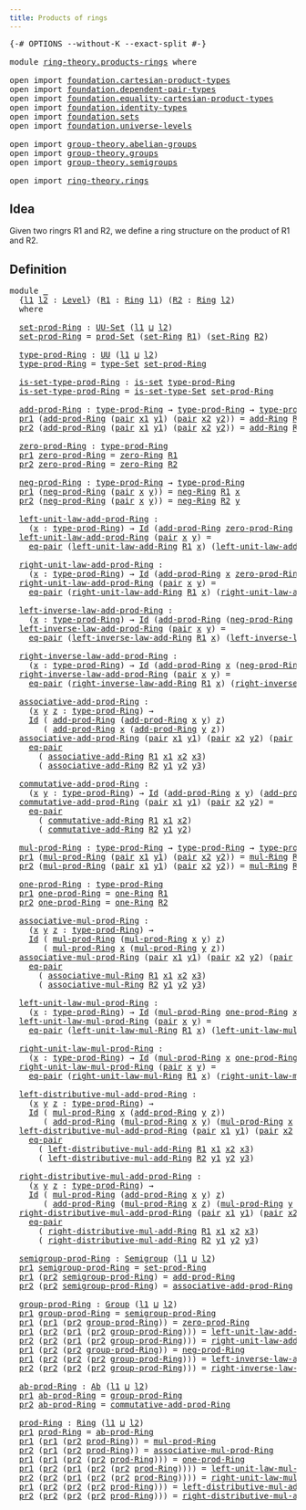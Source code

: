 ```yaml
---
title: Products of rings
---
```


<pre class="Agda"><a id="43" class="Symbol">{-#</a> <a id="47" class="Keyword">OPTIONS</a> <a id="55" class="Pragma">--without-K</a> <a id="67" class="Pragma">--exact-split</a> <a id="81" class="Symbol">#-}</a>

<a id="86" class="Keyword">module</a> <a id="93" href="ring-theory.products-rings.html" class="Module">ring-theory.products-rings</a> <a id="120" class="Keyword">where</a>

<a id="127" class="Keyword">open</a> <a id="132" class="Keyword">import</a> <a id="139" href="foundation.cartesian-product-types.html" class="Module">foundation.cartesian-product-types</a>
<a id="174" class="Keyword">open</a> <a id="179" class="Keyword">import</a> <a id="186" href="foundation.dependent-pair-types.html" class="Module">foundation.dependent-pair-types</a>
<a id="218" class="Keyword">open</a> <a id="223" class="Keyword">import</a> <a id="230" href="foundation.equality-cartesian-product-types.html" class="Module">foundation.equality-cartesian-product-types</a>
<a id="274" class="Keyword">open</a> <a id="279" class="Keyword">import</a> <a id="286" href="foundation.identity-types.html" class="Module">foundation.identity-types</a>
<a id="312" class="Keyword">open</a> <a id="317" class="Keyword">import</a> <a id="324" href="foundation.sets.html" class="Module">foundation.sets</a>
<a id="340" class="Keyword">open</a> <a id="345" class="Keyword">import</a> <a id="352" href="foundation.universe-levels.html" class="Module">foundation.universe-levels</a>

<a id="380" class="Keyword">open</a> <a id="385" class="Keyword">import</a> <a id="392" href="group-theory.abelian-groups.html" class="Module">group-theory.abelian-groups</a>
<a id="420" class="Keyword">open</a> <a id="425" class="Keyword">import</a> <a id="432" href="group-theory.groups.html" class="Module">group-theory.groups</a>
<a id="452" class="Keyword">open</a> <a id="457" class="Keyword">import</a> <a id="464" href="group-theory.semigroups.html" class="Module">group-theory.semigroups</a>

<a id="489" class="Keyword">open</a> <a id="494" class="Keyword">import</a> <a id="501" href="ring-theory.rings.html" class="Module">ring-theory.rings</a>
</pre>
## Idea

Given two ringrs R1 and R2, we define a ring structure on the product of R1 and R2.

## Definition

<pre class="Agda"><a id="641" class="Keyword">module</a> <a id="648" href="ring-theory.products-rings.html#648" class="Module">_</a>
  <a id="652" class="Symbol">{</a><a id="653" href="ring-theory.products-rings.html#653" class="Bound">l1</a> <a id="656" href="ring-theory.products-rings.html#656" class="Bound">l2</a> <a id="659" class="Symbol">:</a> <a id="661" href="Agda.Primitive.html#597" class="Postulate">Level</a><a id="666" class="Symbol">}</a> <a id="668" class="Symbol">(</a><a id="669" href="ring-theory.products-rings.html#669" class="Bound">R1</a> <a id="672" class="Symbol">:</a> <a id="674" href="ring-theory.rings.html#2551" class="Function">Ring</a> <a id="679" href="ring-theory.products-rings.html#653" class="Bound">l1</a><a id="681" class="Symbol">)</a> <a id="683" class="Symbol">(</a><a id="684" href="ring-theory.products-rings.html#684" class="Bound">R2</a> <a id="687" class="Symbol">:</a> <a id="689" href="ring-theory.rings.html#2551" class="Function">Ring</a> <a id="694" href="ring-theory.products-rings.html#656" class="Bound">l2</a><a id="696" class="Symbol">)</a>
  <a id="700" class="Keyword">where</a>

  <a id="709" href="ring-theory.products-rings.html#709" class="Function">set-prod-Ring</a> <a id="723" class="Symbol">:</a> <a id="725" href="foundation-core.sets.html#1190" class="Function">UU-Set</a> <a id="732" class="Symbol">(</a><a id="733" href="ring-theory.products-rings.html#653" class="Bound">l1</a> <a id="736" href="Agda.Primitive.html#810" class="Primitive Operator">⊔</a> <a id="738" href="ring-theory.products-rings.html#656" class="Bound">l2</a><a id="740" class="Symbol">)</a>
  <a id="744" href="ring-theory.products-rings.html#709" class="Function">set-prod-Ring</a> <a id="758" class="Symbol">=</a> <a id="760" href="foundation.sets.html#2302" class="Function">prod-Set</a> <a id="769" class="Symbol">(</a><a id="770" href="ring-theory.rings.html#2757" class="Function">set-Ring</a> <a id="779" href="ring-theory.products-rings.html#669" class="Bound">R1</a><a id="781" class="Symbol">)</a> <a id="783" class="Symbol">(</a><a id="784" href="ring-theory.rings.html#2757" class="Function">set-Ring</a> <a id="793" href="ring-theory.products-rings.html#684" class="Bound">R2</a><a id="795" class="Symbol">)</a>

  <a id="800" href="ring-theory.products-rings.html#800" class="Function">type-prod-Ring</a> <a id="815" class="Symbol">:</a> <a id="817" href="foundation-core.universe-levels.html#235" class="Primitive">UU</a> <a id="820" class="Symbol">(</a><a id="821" href="ring-theory.products-rings.html#653" class="Bound">l1</a> <a id="824" href="Agda.Primitive.html#810" class="Primitive Operator">⊔</a> <a id="826" href="ring-theory.products-rings.html#656" class="Bound">l2</a><a id="828" class="Symbol">)</a>
  <a id="832" href="ring-theory.products-rings.html#800" class="Function">type-prod-Ring</a> <a id="847" class="Symbol">=</a> <a id="849" href="foundation-core.sets.html#1304" class="Function">type-Set</a> <a id="858" href="ring-theory.products-rings.html#709" class="Function">set-prod-Ring</a>

  <a id="875" href="ring-theory.products-rings.html#875" class="Function">is-set-type-prod-Ring</a> <a id="897" class="Symbol">:</a> <a id="899" href="foundation-core.sets.html#1113" class="Function">is-set</a> <a id="906" href="ring-theory.products-rings.html#800" class="Function">type-prod-Ring</a>
  <a id="923" href="ring-theory.products-rings.html#875" class="Function">is-set-type-prod-Ring</a> <a id="945" class="Symbol">=</a> <a id="947" href="foundation-core.sets.html#1355" class="Function">is-set-type-Set</a> <a id="963" href="ring-theory.products-rings.html#709" class="Function">set-prod-Ring</a>

  <a id="980" href="ring-theory.products-rings.html#980" class="Function">add-prod-Ring</a> <a id="994" class="Symbol">:</a> <a id="996" href="ring-theory.products-rings.html#800" class="Function">type-prod-Ring</a> <a id="1011" class="Symbol">→</a> <a id="1013" href="ring-theory.products-rings.html#800" class="Function">type-prod-Ring</a> <a id="1028" class="Symbol">→</a> <a id="1030" href="ring-theory.products-rings.html#800" class="Function">type-prod-Ring</a>
  <a id="1047" href="foundation-core.dependent-pair-types.html#605" class="Field">pr1</a> <a id="1051" class="Symbol">(</a><a id="1052" href="ring-theory.products-rings.html#980" class="Function">add-prod-Ring</a> <a id="1066" class="Symbol">(</a><a id="1067" href="foundation-core.dependent-pair-types.html#588" class="InductiveConstructor">pair</a> <a id="1072" href="ring-theory.products-rings.html#1072" class="Bound">x1</a> <a id="1075" href="ring-theory.products-rings.html#1075" class="Bound">y1</a><a id="1077" class="Symbol">)</a> <a id="1079" class="Symbol">(</a><a id="1080" href="foundation-core.dependent-pair-types.html#588" class="InductiveConstructor">pair</a> <a id="1085" href="ring-theory.products-rings.html#1085" class="Bound">x2</a> <a id="1088" href="ring-theory.products-rings.html#1088" class="Bound">y2</a><a id="1090" class="Symbol">))</a> <a id="1093" class="Symbol">=</a> <a id="1095" href="ring-theory.rings.html#3153" class="Function">add-Ring</a> <a id="1104" href="ring-theory.products-rings.html#669" class="Bound">R1</a> <a id="1107" href="ring-theory.products-rings.html#1072" class="Bound">x1</a> <a id="1110" href="ring-theory.products-rings.html#1085" class="Bound">x2</a>
  <a id="1115" href="foundation-core.dependent-pair-types.html#617" class="Field">pr2</a> <a id="1119" class="Symbol">(</a><a id="1120" href="ring-theory.products-rings.html#980" class="Function">add-prod-Ring</a> <a id="1134" class="Symbol">(</a><a id="1135" href="foundation-core.dependent-pair-types.html#588" class="InductiveConstructor">pair</a> <a id="1140" href="ring-theory.products-rings.html#1140" class="Bound">x1</a> <a id="1143" href="ring-theory.products-rings.html#1143" class="Bound">y1</a><a id="1145" class="Symbol">)</a> <a id="1147" class="Symbol">(</a><a id="1148" href="foundation-core.dependent-pair-types.html#588" class="InductiveConstructor">pair</a> <a id="1153" href="ring-theory.products-rings.html#1153" class="Bound">x2</a> <a id="1156" href="ring-theory.products-rings.html#1156" class="Bound">y2</a><a id="1158" class="Symbol">))</a> <a id="1161" class="Symbol">=</a> <a id="1163" href="ring-theory.rings.html#3153" class="Function">add-Ring</a> <a id="1172" href="ring-theory.products-rings.html#684" class="Bound">R2</a> <a id="1175" href="ring-theory.products-rings.html#1143" class="Bound">y1</a> <a id="1178" href="ring-theory.products-rings.html#1156" class="Bound">y2</a>

  <a id="1184" href="ring-theory.products-rings.html#1184" class="Function">zero-prod-Ring</a> <a id="1199" class="Symbol">:</a> <a id="1201" href="ring-theory.products-rings.html#800" class="Function">type-prod-Ring</a>
  <a id="1218" href="foundation-core.dependent-pair-types.html#605" class="Field">pr1</a> <a id="1222" href="ring-theory.products-rings.html#1184" class="Function">zero-prod-Ring</a> <a id="1237" class="Symbol">=</a> <a id="1239" href="ring-theory.rings.html#5170" class="Function">zero-Ring</a> <a id="1249" href="ring-theory.products-rings.html#669" class="Bound">R1</a>
  <a id="1254" href="foundation-core.dependent-pair-types.html#617" class="Field">pr2</a> <a id="1258" href="ring-theory.products-rings.html#1184" class="Function">zero-prod-Ring</a> <a id="1273" class="Symbol">=</a> <a id="1275" href="ring-theory.rings.html#5170" class="Function">zero-Ring</a> <a id="1285" href="ring-theory.products-rings.html#684" class="Bound">R2</a>

  <a id="1291" href="ring-theory.products-rings.html#1291" class="Function">neg-prod-Ring</a> <a id="1305" class="Symbol">:</a> <a id="1307" href="ring-theory.products-rings.html#800" class="Function">type-prod-Ring</a> <a id="1322" class="Symbol">→</a> <a id="1324" href="ring-theory.products-rings.html#800" class="Function">type-prod-Ring</a>
  <a id="1341" href="foundation-core.dependent-pair-types.html#605" class="Field">pr1</a> <a id="1345" class="Symbol">(</a><a id="1346" href="ring-theory.products-rings.html#1291" class="Function">neg-prod-Ring</a> <a id="1360" class="Symbol">(</a><a id="1361" href="foundation-core.dependent-pair-types.html#588" class="InductiveConstructor">pair</a> <a id="1366" href="ring-theory.products-rings.html#1366" class="Bound">x</a> <a id="1368" href="ring-theory.products-rings.html#1368" class="Bound">y</a><a id="1369" class="Symbol">))</a> <a id="1372" class="Symbol">=</a> <a id="1374" href="ring-theory.rings.html#5990" class="Function">neg-Ring</a> <a id="1383" href="ring-theory.products-rings.html#669" class="Bound">R1</a> <a id="1386" href="ring-theory.products-rings.html#1366" class="Bound">x</a>
  <a id="1390" href="foundation-core.dependent-pair-types.html#617" class="Field">pr2</a> <a id="1394" class="Symbol">(</a><a id="1395" href="ring-theory.products-rings.html#1291" class="Function">neg-prod-Ring</a> <a id="1409" class="Symbol">(</a><a id="1410" href="foundation-core.dependent-pair-types.html#588" class="InductiveConstructor">pair</a> <a id="1415" href="ring-theory.products-rings.html#1415" class="Bound">x</a> <a id="1417" href="ring-theory.products-rings.html#1417" class="Bound">y</a><a id="1418" class="Symbol">))</a> <a id="1421" class="Symbol">=</a> <a id="1423" href="ring-theory.rings.html#5990" class="Function">neg-Ring</a> <a id="1432" href="ring-theory.products-rings.html#684" class="Bound">R2</a> <a id="1435" href="ring-theory.products-rings.html#1417" class="Bound">y</a>

  <a id="1440" href="ring-theory.products-rings.html#1440" class="Function">left-unit-law-add-prod-Ring</a> <a id="1468" class="Symbol">:</a>
    <a id="1474" class="Symbol">(</a><a id="1475" href="ring-theory.products-rings.html#1475" class="Bound">x</a> <a id="1477" class="Symbol">:</a> <a id="1479" href="ring-theory.products-rings.html#800" class="Function">type-prod-Ring</a><a id="1493" class="Symbol">)</a> <a id="1495" class="Symbol">→</a> <a id="1497" href="foundation-core.identity-types.html#1767" class="Datatype">Id</a> <a id="1500" class="Symbol">(</a><a id="1501" href="ring-theory.products-rings.html#980" class="Function">add-prod-Ring</a> <a id="1515" href="ring-theory.products-rings.html#1184" class="Function">zero-prod-Ring</a> <a id="1530" href="ring-theory.products-rings.html#1475" class="Bound">x</a><a id="1531" class="Symbol">)</a> <a id="1533" href="ring-theory.products-rings.html#1475" class="Bound">x</a>
  <a id="1537" href="ring-theory.products-rings.html#1440" class="Function">left-unit-law-add-prod-Ring</a> <a id="1565" class="Symbol">(</a><a id="1566" href="foundation-core.dependent-pair-types.html#588" class="InductiveConstructor">pair</a> <a id="1571" href="ring-theory.products-rings.html#1571" class="Bound">x</a> <a id="1573" href="ring-theory.products-rings.html#1573" class="Bound">y</a><a id="1574" class="Symbol">)</a> <a id="1576" class="Symbol">=</a>
    <a id="1582" href="foundation-core.equality-cartesian-product-types.html#1326" class="Function">eq-pair</a> <a id="1590" class="Symbol">(</a><a id="1591" href="ring-theory.rings.html#5487" class="Function">left-unit-law-add-Ring</a> <a id="1614" href="ring-theory.products-rings.html#669" class="Bound">R1</a> <a id="1617" href="ring-theory.products-rings.html#1571" class="Bound">x</a><a id="1618" class="Symbol">)</a> <a id="1620" class="Symbol">(</a><a id="1621" href="ring-theory.rings.html#5487" class="Function">left-unit-law-add-Ring</a> <a id="1644" href="ring-theory.products-rings.html#684" class="Bound">R2</a> <a id="1647" href="ring-theory.products-rings.html#1573" class="Bound">y</a><a id="1648" class="Symbol">)</a>

  <a id="1653" href="ring-theory.products-rings.html#1653" class="Function">right-unit-law-add-prod-Ring</a> <a id="1682" class="Symbol">:</a>
    <a id="1688" class="Symbol">(</a><a id="1689" href="ring-theory.products-rings.html#1689" class="Bound">x</a> <a id="1691" class="Symbol">:</a> <a id="1693" href="ring-theory.products-rings.html#800" class="Function">type-prod-Ring</a><a id="1707" class="Symbol">)</a> <a id="1709" class="Symbol">→</a> <a id="1711" href="foundation-core.identity-types.html#1767" class="Datatype">Id</a> <a id="1714" class="Symbol">(</a><a id="1715" href="ring-theory.products-rings.html#980" class="Function">add-prod-Ring</a> <a id="1729" href="ring-theory.products-rings.html#1689" class="Bound">x</a> <a id="1731" href="ring-theory.products-rings.html#1184" class="Function">zero-prod-Ring</a><a id="1745" class="Symbol">)</a> <a id="1747" href="ring-theory.products-rings.html#1689" class="Bound">x</a>
  <a id="1751" href="ring-theory.products-rings.html#1653" class="Function">right-unit-law-add-prod-Ring</a> <a id="1780" class="Symbol">(</a><a id="1781" href="foundation-core.dependent-pair-types.html#588" class="InductiveConstructor">pair</a> <a id="1786" href="ring-theory.products-rings.html#1786" class="Bound">x</a> <a id="1788" href="ring-theory.products-rings.html#1788" class="Bound">y</a><a id="1789" class="Symbol">)</a> <a id="1791" class="Symbol">=</a>
    <a id="1797" href="foundation-core.equality-cartesian-product-types.html#1326" class="Function">eq-pair</a> <a id="1805" class="Symbol">(</a><a id="1806" href="ring-theory.rings.html#5625" class="Function">right-unit-law-add-Ring</a> <a id="1830" href="ring-theory.products-rings.html#669" class="Bound">R1</a> <a id="1833" href="ring-theory.products-rings.html#1786" class="Bound">x</a><a id="1834" class="Symbol">)</a> <a id="1836" class="Symbol">(</a><a id="1837" href="ring-theory.rings.html#5625" class="Function">right-unit-law-add-Ring</a> <a id="1861" href="ring-theory.products-rings.html#684" class="Bound">R2</a> <a id="1864" href="ring-theory.products-rings.html#1788" class="Bound">y</a><a id="1865" class="Symbol">)</a>

  <a id="1870" href="ring-theory.products-rings.html#1870" class="Function">left-inverse-law-add-prod-Ring</a> <a id="1901" class="Symbol">:</a>
    <a id="1907" class="Symbol">(</a><a id="1908" href="ring-theory.products-rings.html#1908" class="Bound">x</a> <a id="1910" class="Symbol">:</a> <a id="1912" href="ring-theory.products-rings.html#800" class="Function">type-prod-Ring</a><a id="1926" class="Symbol">)</a> <a id="1928" class="Symbol">→</a> <a id="1930" href="foundation-core.identity-types.html#1767" class="Datatype">Id</a> <a id="1933" class="Symbol">(</a><a id="1934" href="ring-theory.products-rings.html#980" class="Function">add-prod-Ring</a> <a id="1948" class="Symbol">(</a><a id="1949" href="ring-theory.products-rings.html#1291" class="Function">neg-prod-Ring</a> <a id="1963" href="ring-theory.products-rings.html#1908" class="Bound">x</a><a id="1964" class="Symbol">)</a> <a id="1966" href="ring-theory.products-rings.html#1908" class="Bound">x</a><a id="1967" class="Symbol">)</a> <a id="1969" href="ring-theory.products-rings.html#1184" class="Function">zero-prod-Ring</a>
  <a id="1986" href="ring-theory.products-rings.html#1870" class="Function">left-inverse-law-add-prod-Ring</a> <a id="2017" class="Symbol">(</a><a id="2018" href="foundation-core.dependent-pair-types.html#588" class="InductiveConstructor">pair</a> <a id="2023" href="ring-theory.products-rings.html#2023" class="Bound">x</a> <a id="2025" href="ring-theory.products-rings.html#2025" class="Bound">y</a><a id="2026" class="Symbol">)</a> <a id="2028" class="Symbol">=</a>
    <a id="2034" href="foundation-core.equality-cartesian-product-types.html#1326" class="Function">eq-pair</a> <a id="2042" class="Symbol">(</a><a id="2043" href="ring-theory.rings.html#6062" class="Function">left-inverse-law-add-Ring</a> <a id="2069" href="ring-theory.products-rings.html#669" class="Bound">R1</a> <a id="2072" href="ring-theory.products-rings.html#2023" class="Bound">x</a><a id="2073" class="Symbol">)</a> <a id="2075" class="Symbol">(</a><a id="2076" href="ring-theory.rings.html#6062" class="Function">left-inverse-law-add-Ring</a> <a id="2102" href="ring-theory.products-rings.html#684" class="Bound">R2</a> <a id="2105" href="ring-theory.products-rings.html#2025" class="Bound">y</a><a id="2106" class="Symbol">)</a>

  <a id="2111" href="ring-theory.products-rings.html#2111" class="Function">right-inverse-law-add-prod-Ring</a> <a id="2143" class="Symbol">:</a>
    <a id="2149" class="Symbol">(</a><a id="2150" href="ring-theory.products-rings.html#2150" class="Bound">x</a> <a id="2152" class="Symbol">:</a> <a id="2154" href="ring-theory.products-rings.html#800" class="Function">type-prod-Ring</a><a id="2168" class="Symbol">)</a> <a id="2170" class="Symbol">→</a> <a id="2172" href="foundation-core.identity-types.html#1767" class="Datatype">Id</a> <a id="2175" class="Symbol">(</a><a id="2176" href="ring-theory.products-rings.html#980" class="Function">add-prod-Ring</a> <a id="2190" href="ring-theory.products-rings.html#2150" class="Bound">x</a> <a id="2192" class="Symbol">(</a><a id="2193" href="ring-theory.products-rings.html#1291" class="Function">neg-prod-Ring</a> <a id="2207" href="ring-theory.products-rings.html#2150" class="Bound">x</a><a id="2208" class="Symbol">))</a> <a id="2211" href="ring-theory.products-rings.html#1184" class="Function">zero-prod-Ring</a>
  <a id="2228" href="ring-theory.products-rings.html#2111" class="Function">right-inverse-law-add-prod-Ring</a> <a id="2260" class="Symbol">(</a><a id="2261" href="foundation-core.dependent-pair-types.html#588" class="InductiveConstructor">pair</a> <a id="2266" href="ring-theory.products-rings.html#2266" class="Bound">x</a> <a id="2268" href="ring-theory.products-rings.html#2268" class="Bound">y</a><a id="2269" class="Symbol">)</a> <a id="2271" class="Symbol">=</a>
    <a id="2277" href="foundation-core.equality-cartesian-product-types.html#1326" class="Function">eq-pair</a> <a id="2285" class="Symbol">(</a><a id="2286" href="ring-theory.rings.html#6228" class="Function">right-inverse-law-add-Ring</a> <a id="2313" href="ring-theory.products-rings.html#669" class="Bound">R1</a> <a id="2316" href="ring-theory.products-rings.html#2266" class="Bound">x</a><a id="2317" class="Symbol">)</a> <a id="2319" class="Symbol">(</a><a id="2320" href="ring-theory.rings.html#6228" class="Function">right-inverse-law-add-Ring</a> <a id="2347" href="ring-theory.products-rings.html#684" class="Bound">R2</a> <a id="2350" href="ring-theory.products-rings.html#2268" class="Bound">y</a><a id="2351" class="Symbol">)</a>

  <a id="2356" href="ring-theory.products-rings.html#2356" class="Function">associative-add-prod-Ring</a> <a id="2382" class="Symbol">:</a>
    <a id="2388" class="Symbol">(</a><a id="2389" href="ring-theory.products-rings.html#2389" class="Bound">x</a> <a id="2391" href="ring-theory.products-rings.html#2391" class="Bound">y</a> <a id="2393" href="ring-theory.products-rings.html#2393" class="Bound">z</a> <a id="2395" class="Symbol">:</a> <a id="2397" href="ring-theory.products-rings.html#800" class="Function">type-prod-Ring</a><a id="2411" class="Symbol">)</a> <a id="2413" class="Symbol">→</a>
    <a id="2419" href="foundation-core.identity-types.html#1767" class="Datatype">Id</a> <a id="2422" class="Symbol">(</a> <a id="2424" href="ring-theory.products-rings.html#980" class="Function">add-prod-Ring</a> <a id="2438" class="Symbol">(</a><a id="2439" href="ring-theory.products-rings.html#980" class="Function">add-prod-Ring</a> <a id="2453" href="ring-theory.products-rings.html#2389" class="Bound">x</a> <a id="2455" href="ring-theory.products-rings.html#2391" class="Bound">y</a><a id="2456" class="Symbol">)</a> <a id="2458" href="ring-theory.products-rings.html#2393" class="Bound">z</a><a id="2459" class="Symbol">)</a>
       <a id="2468" class="Symbol">(</a> <a id="2470" href="ring-theory.products-rings.html#980" class="Function">add-prod-Ring</a> <a id="2484" href="ring-theory.products-rings.html#2389" class="Bound">x</a> <a id="2486" class="Symbol">(</a><a id="2487" href="ring-theory.products-rings.html#980" class="Function">add-prod-Ring</a> <a id="2501" href="ring-theory.products-rings.html#2391" class="Bound">y</a> <a id="2503" href="ring-theory.products-rings.html#2393" class="Bound">z</a><a id="2504" class="Symbol">))</a>
  <a id="2509" href="ring-theory.products-rings.html#2356" class="Function">associative-add-prod-Ring</a> <a id="2535" class="Symbol">(</a><a id="2536" href="foundation-core.dependent-pair-types.html#588" class="InductiveConstructor">pair</a> <a id="2541" href="ring-theory.products-rings.html#2541" class="Bound">x1</a> <a id="2544" href="ring-theory.products-rings.html#2544" class="Bound">y1</a><a id="2546" class="Symbol">)</a> <a id="2548" class="Symbol">(</a><a id="2549" href="foundation-core.dependent-pair-types.html#588" class="InductiveConstructor">pair</a> <a id="2554" href="ring-theory.products-rings.html#2554" class="Bound">x2</a> <a id="2557" href="ring-theory.products-rings.html#2557" class="Bound">y2</a><a id="2559" class="Symbol">)</a> <a id="2561" class="Symbol">(</a><a id="2562" href="foundation-core.dependent-pair-types.html#588" class="InductiveConstructor">pair</a> <a id="2567" href="ring-theory.products-rings.html#2567" class="Bound">x3</a> <a id="2570" href="ring-theory.products-rings.html#2570" class="Bound">y3</a><a id="2572" class="Symbol">)</a> <a id="2574" class="Symbol">=</a>
    <a id="2580" href="foundation-core.equality-cartesian-product-types.html#1326" class="Function">eq-pair</a>
      <a id="2594" class="Symbol">(</a> <a id="2596" href="ring-theory.rings.html#3474" class="Function">associative-add-Ring</a> <a id="2617" href="ring-theory.products-rings.html#669" class="Bound">R1</a> <a id="2620" href="ring-theory.products-rings.html#2541" class="Bound">x1</a> <a id="2623" href="ring-theory.products-rings.html#2554" class="Bound">x2</a> <a id="2626" href="ring-theory.products-rings.html#2567" class="Bound">x3</a><a id="2628" class="Symbol">)</a>
      <a id="2636" class="Symbol">(</a> <a id="2638" href="ring-theory.rings.html#3474" class="Function">associative-add-Ring</a> <a id="2659" href="ring-theory.products-rings.html#684" class="Bound">R2</a> <a id="2662" href="ring-theory.products-rings.html#2544" class="Bound">y1</a> <a id="2665" href="ring-theory.products-rings.html#2557" class="Bound">y2</a> <a id="2668" href="ring-theory.products-rings.html#2570" class="Bound">y3</a><a id="2670" class="Symbol">)</a>

  <a id="2675" href="ring-theory.products-rings.html#2675" class="Function">commutative-add-prod-Ring</a> <a id="2701" class="Symbol">:</a>
    <a id="2707" class="Symbol">(</a><a id="2708" href="ring-theory.products-rings.html#2708" class="Bound">x</a> <a id="2710" href="ring-theory.products-rings.html#2710" class="Bound">y</a> <a id="2712" class="Symbol">:</a> <a id="2714" href="ring-theory.products-rings.html#800" class="Function">type-prod-Ring</a><a id="2728" class="Symbol">)</a> <a id="2730" class="Symbol">→</a> <a id="2732" href="foundation-core.identity-types.html#1767" class="Datatype">Id</a> <a id="2735" class="Symbol">(</a><a id="2736" href="ring-theory.products-rings.html#980" class="Function">add-prod-Ring</a> <a id="2750" href="ring-theory.products-rings.html#2708" class="Bound">x</a> <a id="2752" href="ring-theory.products-rings.html#2710" class="Bound">y</a><a id="2753" class="Symbol">)</a> <a id="2755" class="Symbol">(</a><a id="2756" href="ring-theory.products-rings.html#980" class="Function">add-prod-Ring</a> <a id="2770" href="ring-theory.products-rings.html#2710" class="Bound">y</a> <a id="2772" href="ring-theory.products-rings.html#2708" class="Bound">x</a><a id="2773" class="Symbol">)</a>
  <a id="2777" href="ring-theory.products-rings.html#2675" class="Function">commutative-add-prod-Ring</a> <a id="2803" class="Symbol">(</a><a id="2804" href="foundation-core.dependent-pair-types.html#588" class="InductiveConstructor">pair</a> <a id="2809" href="ring-theory.products-rings.html#2809" class="Bound">x1</a> <a id="2812" href="ring-theory.products-rings.html#2812" class="Bound">y1</a><a id="2814" class="Symbol">)</a> <a id="2816" class="Symbol">(</a><a id="2817" href="foundation-core.dependent-pair-types.html#588" class="InductiveConstructor">pair</a> <a id="2822" href="ring-theory.products-rings.html#2822" class="Bound">x2</a> <a id="2825" href="ring-theory.products-rings.html#2825" class="Bound">y2</a><a id="2827" class="Symbol">)</a> <a id="2829" class="Symbol">=</a>
    <a id="2835" href="foundation-core.equality-cartesian-product-types.html#1326" class="Function">eq-pair</a>
      <a id="2849" class="Symbol">(</a> <a id="2851" href="ring-theory.rings.html#3873" class="Function">commutative-add-Ring</a> <a id="2872" href="ring-theory.products-rings.html#669" class="Bound">R1</a> <a id="2875" href="ring-theory.products-rings.html#2809" class="Bound">x1</a> <a id="2878" href="ring-theory.products-rings.html#2822" class="Bound">x2</a><a id="2880" class="Symbol">)</a>
      <a id="2888" class="Symbol">(</a> <a id="2890" href="ring-theory.rings.html#3873" class="Function">commutative-add-Ring</a> <a id="2911" href="ring-theory.products-rings.html#684" class="Bound">R2</a> <a id="2914" href="ring-theory.products-rings.html#2812" class="Bound">y1</a> <a id="2917" href="ring-theory.products-rings.html#2825" class="Bound">y2</a><a id="2919" class="Symbol">)</a>

  <a id="2924" href="ring-theory.products-rings.html#2924" class="Function">mul-prod-Ring</a> <a id="2938" class="Symbol">:</a> <a id="2940" href="ring-theory.products-rings.html#800" class="Function">type-prod-Ring</a> <a id="2955" class="Symbol">→</a> <a id="2957" href="ring-theory.products-rings.html#800" class="Function">type-prod-Ring</a> <a id="2972" class="Symbol">→</a> <a id="2974" href="ring-theory.products-rings.html#800" class="Function">type-prod-Ring</a>
  <a id="2991" href="foundation-core.dependent-pair-types.html#605" class="Field">pr1</a> <a id="2995" class="Symbol">(</a><a id="2996" href="ring-theory.products-rings.html#2924" class="Function">mul-prod-Ring</a> <a id="3010" class="Symbol">(</a><a id="3011" href="foundation-core.dependent-pair-types.html#588" class="InductiveConstructor">pair</a> <a id="3016" href="ring-theory.products-rings.html#3016" class="Bound">x1</a> <a id="3019" href="ring-theory.products-rings.html#3019" class="Bound">y1</a><a id="3021" class="Symbol">)</a> <a id="3023" class="Symbol">(</a><a id="3024" href="foundation-core.dependent-pair-types.html#588" class="InductiveConstructor">pair</a> <a id="3029" href="ring-theory.products-rings.html#3029" class="Bound">x2</a> <a id="3032" href="ring-theory.products-rings.html#3032" class="Bound">y2</a><a id="3034" class="Symbol">))</a> <a id="3037" class="Symbol">=</a> <a id="3039" href="ring-theory.rings.html#6590" class="Function">mul-Ring</a> <a id="3048" href="ring-theory.products-rings.html#669" class="Bound">R1</a> <a id="3051" href="ring-theory.products-rings.html#3016" class="Bound">x1</a> <a id="3054" href="ring-theory.products-rings.html#3029" class="Bound">x2</a>
  <a id="3059" href="foundation-core.dependent-pair-types.html#617" class="Field">pr2</a> <a id="3063" class="Symbol">(</a><a id="3064" href="ring-theory.products-rings.html#2924" class="Function">mul-prod-Ring</a> <a id="3078" class="Symbol">(</a><a id="3079" href="foundation-core.dependent-pair-types.html#588" class="InductiveConstructor">pair</a> <a id="3084" href="ring-theory.products-rings.html#3084" class="Bound">x1</a> <a id="3087" href="ring-theory.products-rings.html#3087" class="Bound">y1</a><a id="3089" class="Symbol">)</a> <a id="3091" class="Symbol">(</a><a id="3092" href="foundation-core.dependent-pair-types.html#588" class="InductiveConstructor">pair</a> <a id="3097" href="ring-theory.products-rings.html#3097" class="Bound">x2</a> <a id="3100" href="ring-theory.products-rings.html#3100" class="Bound">y2</a><a id="3102" class="Symbol">))</a> <a id="3105" class="Symbol">=</a> <a id="3107" href="ring-theory.rings.html#6590" class="Function">mul-Ring</a> <a id="3116" href="ring-theory.products-rings.html#684" class="Bound">R2</a> <a id="3119" href="ring-theory.products-rings.html#3087" class="Bound">y1</a> <a id="3122" href="ring-theory.products-rings.html#3100" class="Bound">y2</a>

  <a id="3128" href="ring-theory.products-rings.html#3128" class="Function">one-prod-Ring</a> <a id="3142" class="Symbol">:</a> <a id="3144" href="ring-theory.products-rings.html#800" class="Function">type-prod-Ring</a>
  <a id="3161" href="foundation-core.dependent-pair-types.html#605" class="Field">pr1</a> <a id="3165" href="ring-theory.products-rings.html#3128" class="Function">one-prod-Ring</a> <a id="3179" class="Symbol">=</a> <a id="3181" href="ring-theory.rings.html#8018" class="Function">one-Ring</a> <a id="3190" href="ring-theory.products-rings.html#669" class="Bound">R1</a>
  <a id="3195" href="foundation-core.dependent-pair-types.html#617" class="Field">pr2</a> <a id="3199" href="ring-theory.products-rings.html#3128" class="Function">one-prod-Ring</a> <a id="3213" class="Symbol">=</a> <a id="3215" href="ring-theory.rings.html#8018" class="Function">one-Ring</a> <a id="3224" href="ring-theory.products-rings.html#684" class="Bound">R2</a>

  <a id="3230" href="ring-theory.products-rings.html#3230" class="Function">associative-mul-prod-Ring</a> <a id="3256" class="Symbol">:</a>
    <a id="3262" class="Symbol">(</a><a id="3263" href="ring-theory.products-rings.html#3263" class="Bound">x</a> <a id="3265" href="ring-theory.products-rings.html#3265" class="Bound">y</a> <a id="3267" href="ring-theory.products-rings.html#3267" class="Bound">z</a> <a id="3269" class="Symbol">:</a> <a id="3271" href="ring-theory.products-rings.html#800" class="Function">type-prod-Ring</a><a id="3285" class="Symbol">)</a> <a id="3287" class="Symbol">→</a>
    <a id="3293" href="foundation-core.identity-types.html#1767" class="Datatype">Id</a> <a id="3296" class="Symbol">(</a> <a id="3298" href="ring-theory.products-rings.html#2924" class="Function">mul-prod-Ring</a> <a id="3312" class="Symbol">(</a><a id="3313" href="ring-theory.products-rings.html#2924" class="Function">mul-prod-Ring</a> <a id="3327" href="ring-theory.products-rings.html#3263" class="Bound">x</a> <a id="3329" href="ring-theory.products-rings.html#3265" class="Bound">y</a><a id="3330" class="Symbol">)</a> <a id="3332" href="ring-theory.products-rings.html#3267" class="Bound">z</a><a id="3333" class="Symbol">)</a>
       <a id="3342" class="Symbol">(</a> <a id="3344" href="ring-theory.products-rings.html#2924" class="Function">mul-prod-Ring</a> <a id="3358" href="ring-theory.products-rings.html#3263" class="Bound">x</a> <a id="3360" class="Symbol">(</a><a id="3361" href="ring-theory.products-rings.html#2924" class="Function">mul-prod-Ring</a> <a id="3375" href="ring-theory.products-rings.html#3265" class="Bound">y</a> <a id="3377" href="ring-theory.products-rings.html#3267" class="Bound">z</a><a id="3378" class="Symbol">))</a>
  <a id="3383" href="ring-theory.products-rings.html#3230" class="Function">associative-mul-prod-Ring</a> <a id="3409" class="Symbol">(</a><a id="3410" href="foundation-core.dependent-pair-types.html#588" class="InductiveConstructor">pair</a> <a id="3415" href="ring-theory.products-rings.html#3415" class="Bound">x1</a> <a id="3418" href="ring-theory.products-rings.html#3418" class="Bound">y1</a><a id="3420" class="Symbol">)</a> <a id="3422" class="Symbol">(</a><a id="3423" href="foundation-core.dependent-pair-types.html#588" class="InductiveConstructor">pair</a> <a id="3428" href="ring-theory.products-rings.html#3428" class="Bound">x2</a> <a id="3431" href="ring-theory.products-rings.html#3431" class="Bound">y2</a><a id="3433" class="Symbol">)</a> <a id="3435" class="Symbol">(</a><a id="3436" href="foundation-core.dependent-pair-types.html#588" class="InductiveConstructor">pair</a> <a id="3441" href="ring-theory.products-rings.html#3441" class="Bound">x3</a> <a id="3444" href="ring-theory.products-rings.html#3444" class="Bound">y3</a><a id="3446" class="Symbol">)</a> <a id="3448" class="Symbol">=</a>
    <a id="3454" href="foundation-core.equality-cartesian-product-types.html#1326" class="Function">eq-pair</a>
      <a id="3468" class="Symbol">(</a> <a id="3470" href="ring-theory.rings.html#6931" class="Function">associative-mul-Ring</a> <a id="3491" href="ring-theory.products-rings.html#669" class="Bound">R1</a> <a id="3494" href="ring-theory.products-rings.html#3415" class="Bound">x1</a> <a id="3497" href="ring-theory.products-rings.html#3428" class="Bound">x2</a> <a id="3500" href="ring-theory.products-rings.html#3441" class="Bound">x3</a><a id="3502" class="Symbol">)</a>
      <a id="3510" class="Symbol">(</a> <a id="3512" href="ring-theory.rings.html#6931" class="Function">associative-mul-Ring</a> <a id="3533" href="ring-theory.products-rings.html#684" class="Bound">R2</a> <a id="3536" href="ring-theory.products-rings.html#3418" class="Bound">y1</a> <a id="3539" href="ring-theory.products-rings.html#3431" class="Bound">y2</a> <a id="3542" href="ring-theory.products-rings.html#3444" class="Bound">y3</a><a id="3544" class="Symbol">)</a>

  <a id="3549" href="ring-theory.products-rings.html#3549" class="Function">left-unit-law-mul-prod-Ring</a> <a id="3577" class="Symbol">:</a>
    <a id="3583" class="Symbol">(</a><a id="3584" href="ring-theory.products-rings.html#3584" class="Bound">x</a> <a id="3586" class="Symbol">:</a> <a id="3588" href="ring-theory.products-rings.html#800" class="Function">type-prod-Ring</a><a id="3602" class="Symbol">)</a> <a id="3604" class="Symbol">→</a> <a id="3606" href="foundation-core.identity-types.html#1767" class="Datatype">Id</a> <a id="3609" class="Symbol">(</a><a id="3610" href="ring-theory.products-rings.html#2924" class="Function">mul-prod-Ring</a> <a id="3624" href="ring-theory.products-rings.html#3128" class="Function">one-prod-Ring</a> <a id="3638" href="ring-theory.products-rings.html#3584" class="Bound">x</a><a id="3639" class="Symbol">)</a> <a id="3641" href="ring-theory.products-rings.html#3584" class="Bound">x</a>
  <a id="3645" href="ring-theory.products-rings.html#3549" class="Function">left-unit-law-mul-prod-Ring</a> <a id="3673" class="Symbol">(</a><a id="3674" href="foundation-core.dependent-pair-types.html#588" class="InductiveConstructor">pair</a> <a id="3679" href="ring-theory.products-rings.html#3679" class="Bound">x</a> <a id="3681" href="ring-theory.products-rings.html#3681" class="Bound">y</a><a id="3682" class="Symbol">)</a> <a id="3684" class="Symbol">=</a>
    <a id="3690" href="foundation-core.equality-cartesian-product-types.html#1326" class="Function">eq-pair</a> <a id="3698" class="Symbol">(</a><a id="3699" href="ring-theory.rings.html#8096" class="Function">left-unit-law-mul-Ring</a> <a id="3722" href="ring-theory.products-rings.html#669" class="Bound">R1</a> <a id="3725" href="ring-theory.products-rings.html#3679" class="Bound">x</a><a id="3726" class="Symbol">)</a> <a id="3728" class="Symbol">(</a><a id="3729" href="ring-theory.rings.html#8096" class="Function">left-unit-law-mul-Ring</a> <a id="3752" href="ring-theory.products-rings.html#684" class="Bound">R2</a> <a id="3755" href="ring-theory.products-rings.html#3681" class="Bound">y</a><a id="3756" class="Symbol">)</a>

  <a id="3761" href="ring-theory.products-rings.html#3761" class="Function">right-unit-law-mul-prod-Ring</a> <a id="3790" class="Symbol">:</a>
    <a id="3796" class="Symbol">(</a><a id="3797" href="ring-theory.products-rings.html#3797" class="Bound">x</a> <a id="3799" class="Symbol">:</a> <a id="3801" href="ring-theory.products-rings.html#800" class="Function">type-prod-Ring</a><a id="3815" class="Symbol">)</a> <a id="3817" class="Symbol">→</a> <a id="3819" href="foundation-core.identity-types.html#1767" class="Datatype">Id</a> <a id="3822" class="Symbol">(</a><a id="3823" href="ring-theory.products-rings.html#2924" class="Function">mul-prod-Ring</a> <a id="3837" href="ring-theory.products-rings.html#3797" class="Bound">x</a> <a id="3839" href="ring-theory.products-rings.html#3128" class="Function">one-prod-Ring</a><a id="3852" class="Symbol">)</a> <a id="3854" href="ring-theory.products-rings.html#3797" class="Bound">x</a>
  <a id="3858" href="ring-theory.products-rings.html#3761" class="Function">right-unit-law-mul-prod-Ring</a> <a id="3887" class="Symbol">(</a><a id="3888" href="foundation-core.dependent-pair-types.html#588" class="InductiveConstructor">pair</a> <a id="3893" href="ring-theory.products-rings.html#3893" class="Bound">x</a> <a id="3895" href="ring-theory.products-rings.html#3895" class="Bound">y</a><a id="3896" class="Symbol">)</a> <a id="3898" class="Symbol">=</a>
    <a id="3904" href="foundation-core.equality-cartesian-product-types.html#1326" class="Function">eq-pair</a> <a id="3912" class="Symbol">(</a><a id="3913" href="ring-theory.rings.html#8252" class="Function">right-unit-law-mul-Ring</a> <a id="3937" href="ring-theory.products-rings.html#669" class="Bound">R1</a> <a id="3940" href="ring-theory.products-rings.html#3893" class="Bound">x</a><a id="3941" class="Symbol">)</a> <a id="3943" class="Symbol">(</a><a id="3944" href="ring-theory.rings.html#8252" class="Function">right-unit-law-mul-Ring</a> <a id="3968" href="ring-theory.products-rings.html#684" class="Bound">R2</a> <a id="3971" href="ring-theory.products-rings.html#3895" class="Bound">y</a><a id="3972" class="Symbol">)</a>

  <a id="3977" href="ring-theory.products-rings.html#3977" class="Function">left-distributive-mul-add-prod-Ring</a> <a id="4013" class="Symbol">:</a>
    <a id="4019" class="Symbol">(</a><a id="4020" href="ring-theory.products-rings.html#4020" class="Bound">x</a> <a id="4022" href="ring-theory.products-rings.html#4022" class="Bound">y</a> <a id="4024" href="ring-theory.products-rings.html#4024" class="Bound">z</a> <a id="4026" class="Symbol">:</a> <a id="4028" href="ring-theory.products-rings.html#800" class="Function">type-prod-Ring</a><a id="4042" class="Symbol">)</a> <a id="4044" class="Symbol">→</a>
    <a id="4050" href="foundation-core.identity-types.html#1767" class="Datatype">Id</a> <a id="4053" class="Symbol">(</a> <a id="4055" href="ring-theory.products-rings.html#2924" class="Function">mul-prod-Ring</a> <a id="4069" href="ring-theory.products-rings.html#4020" class="Bound">x</a> <a id="4071" class="Symbol">(</a><a id="4072" href="ring-theory.products-rings.html#980" class="Function">add-prod-Ring</a> <a id="4086" href="ring-theory.products-rings.html#4022" class="Bound">y</a> <a id="4088" href="ring-theory.products-rings.html#4024" class="Bound">z</a><a id="4089" class="Symbol">))</a>
       <a id="4099" class="Symbol">(</a> <a id="4101" href="ring-theory.products-rings.html#980" class="Function">add-prod-Ring</a> <a id="4115" class="Symbol">(</a><a id="4116" href="ring-theory.products-rings.html#2924" class="Function">mul-prod-Ring</a> <a id="4130" href="ring-theory.products-rings.html#4020" class="Bound">x</a> <a id="4132" href="ring-theory.products-rings.html#4022" class="Bound">y</a><a id="4133" class="Symbol">)</a> <a id="4135" class="Symbol">(</a><a id="4136" href="ring-theory.products-rings.html#2924" class="Function">mul-prod-Ring</a> <a id="4150" href="ring-theory.products-rings.html#4020" class="Bound">x</a> <a id="4152" href="ring-theory.products-rings.html#4024" class="Bound">z</a><a id="4153" class="Symbol">))</a>
  <a id="4158" href="ring-theory.products-rings.html#3977" class="Function">left-distributive-mul-add-prod-Ring</a> <a id="4194" class="Symbol">(</a><a id="4195" href="foundation-core.dependent-pair-types.html#588" class="InductiveConstructor">pair</a> <a id="4200" href="ring-theory.products-rings.html#4200" class="Bound">x1</a> <a id="4203" href="ring-theory.products-rings.html#4203" class="Bound">y1</a><a id="4205" class="Symbol">)</a> <a id="4207" class="Symbol">(</a><a id="4208" href="foundation-core.dependent-pair-types.html#588" class="InductiveConstructor">pair</a> <a id="4213" href="ring-theory.products-rings.html#4213" class="Bound">x2</a> <a id="4216" href="ring-theory.products-rings.html#4216" class="Bound">y2</a><a id="4218" class="Symbol">)</a> <a id="4220" class="Symbol">(</a><a id="4221" href="foundation-core.dependent-pair-types.html#588" class="InductiveConstructor">pair</a> <a id="4226" href="ring-theory.products-rings.html#4226" class="Bound">x3</a> <a id="4229" href="ring-theory.products-rings.html#4229" class="Bound">y3</a><a id="4231" class="Symbol">)</a> <a id="4233" class="Symbol">=</a>
    <a id="4239" href="foundation-core.equality-cartesian-product-types.html#1326" class="Function">eq-pair</a>
      <a id="4253" class="Symbol">(</a> <a id="4255" href="ring-theory.rings.html#7263" class="Function">left-distributive-mul-add-Ring</a> <a id="4286" href="ring-theory.products-rings.html#669" class="Bound">R1</a> <a id="4289" href="ring-theory.products-rings.html#4200" class="Bound">x1</a> <a id="4292" href="ring-theory.products-rings.html#4213" class="Bound">x2</a> <a id="4295" href="ring-theory.products-rings.html#4226" class="Bound">x3</a><a id="4297" class="Symbol">)</a>
      <a id="4305" class="Symbol">(</a> <a id="4307" href="ring-theory.rings.html#7263" class="Function">left-distributive-mul-add-Ring</a> <a id="4338" href="ring-theory.products-rings.html#684" class="Bound">R2</a> <a id="4341" href="ring-theory.products-rings.html#4203" class="Bound">y1</a> <a id="4344" href="ring-theory.products-rings.html#4216" class="Bound">y2</a> <a id="4347" href="ring-theory.products-rings.html#4229" class="Bound">y3</a><a id="4349" class="Symbol">)</a>

  <a id="4354" href="ring-theory.products-rings.html#4354" class="Function">right-distributive-mul-add-prod-Ring</a> <a id="4391" class="Symbol">:</a>
    <a id="4397" class="Symbol">(</a><a id="4398" href="ring-theory.products-rings.html#4398" class="Bound">x</a> <a id="4400" href="ring-theory.products-rings.html#4400" class="Bound">y</a> <a id="4402" href="ring-theory.products-rings.html#4402" class="Bound">z</a> <a id="4404" class="Symbol">:</a> <a id="4406" href="ring-theory.products-rings.html#800" class="Function">type-prod-Ring</a><a id="4420" class="Symbol">)</a> <a id="4422" class="Symbol">→</a>
    <a id="4428" href="foundation-core.identity-types.html#1767" class="Datatype">Id</a> <a id="4431" class="Symbol">(</a> <a id="4433" href="ring-theory.products-rings.html#2924" class="Function">mul-prod-Ring</a> <a id="4447" class="Symbol">(</a><a id="4448" href="ring-theory.products-rings.html#980" class="Function">add-prod-Ring</a> <a id="4462" href="ring-theory.products-rings.html#4398" class="Bound">x</a> <a id="4464" href="ring-theory.products-rings.html#4400" class="Bound">y</a><a id="4465" class="Symbol">)</a> <a id="4467" href="ring-theory.products-rings.html#4402" class="Bound">z</a><a id="4468" class="Symbol">)</a>
       <a id="4477" class="Symbol">(</a> <a id="4479" href="ring-theory.products-rings.html#980" class="Function">add-prod-Ring</a> <a id="4493" class="Symbol">(</a><a id="4494" href="ring-theory.products-rings.html#2924" class="Function">mul-prod-Ring</a> <a id="4508" href="ring-theory.products-rings.html#4398" class="Bound">x</a> <a id="4510" href="ring-theory.products-rings.html#4402" class="Bound">z</a><a id="4511" class="Symbol">)</a> <a id="4513" class="Symbol">(</a><a id="4514" href="ring-theory.products-rings.html#2924" class="Function">mul-prod-Ring</a> <a id="4528" href="ring-theory.products-rings.html#4400" class="Bound">y</a> <a id="4530" href="ring-theory.products-rings.html#4402" class="Bound">z</a><a id="4531" class="Symbol">))</a>
  <a id="4536" href="ring-theory.products-rings.html#4354" class="Function">right-distributive-mul-add-prod-Ring</a> <a id="4573" class="Symbol">(</a><a id="4574" href="foundation-core.dependent-pair-types.html#588" class="InductiveConstructor">pair</a> <a id="4579" href="ring-theory.products-rings.html#4579" class="Bound">x1</a> <a id="4582" href="ring-theory.products-rings.html#4582" class="Bound">y1</a><a id="4584" class="Symbol">)</a> <a id="4586" class="Symbol">(</a><a id="4587" href="foundation-core.dependent-pair-types.html#588" class="InductiveConstructor">pair</a> <a id="4592" href="ring-theory.products-rings.html#4592" class="Bound">x2</a> <a id="4595" href="ring-theory.products-rings.html#4595" class="Bound">y2</a><a id="4597" class="Symbol">)</a> <a id="4599" class="Symbol">(</a><a id="4600" href="foundation-core.dependent-pair-types.html#588" class="InductiveConstructor">pair</a> <a id="4605" href="ring-theory.products-rings.html#4605" class="Bound">x3</a> <a id="4608" href="ring-theory.products-rings.html#4608" class="Bound">y3</a><a id="4610" class="Symbol">)</a> <a id="4612" class="Symbol">=</a>
    <a id="4618" href="foundation-core.equality-cartesian-product-types.html#1326" class="Function">eq-pair</a>
      <a id="4632" class="Symbol">(</a> <a id="4634" href="ring-theory.rings.html#7470" class="Function">right-distributive-mul-add-Ring</a> <a id="4666" href="ring-theory.products-rings.html#669" class="Bound">R1</a> <a id="4669" href="ring-theory.products-rings.html#4579" class="Bound">x1</a> <a id="4672" href="ring-theory.products-rings.html#4592" class="Bound">x2</a> <a id="4675" href="ring-theory.products-rings.html#4605" class="Bound">x3</a><a id="4677" class="Symbol">)</a>
      <a id="4685" class="Symbol">(</a> <a id="4687" href="ring-theory.rings.html#7470" class="Function">right-distributive-mul-add-Ring</a> <a id="4719" href="ring-theory.products-rings.html#684" class="Bound">R2</a> <a id="4722" href="ring-theory.products-rings.html#4582" class="Bound">y1</a> <a id="4725" href="ring-theory.products-rings.html#4595" class="Bound">y2</a> <a id="4728" href="ring-theory.products-rings.html#4608" class="Bound">y3</a><a id="4730" class="Symbol">)</a>

  <a id="4735" href="ring-theory.products-rings.html#4735" class="Function">semigroup-prod-Ring</a> <a id="4755" class="Symbol">:</a> <a id="4757" href="group-theory.semigroups.html#750" class="Function">Semigroup</a> <a id="4767" class="Symbol">(</a><a id="4768" href="ring-theory.products-rings.html#653" class="Bound">l1</a> <a id="4771" href="Agda.Primitive.html#810" class="Primitive Operator">⊔</a> <a id="4773" href="ring-theory.products-rings.html#656" class="Bound">l2</a><a id="4775" class="Symbol">)</a>
  <a id="4779" href="foundation-core.dependent-pair-types.html#605" class="Field">pr1</a> <a id="4783" href="ring-theory.products-rings.html#4735" class="Function">semigroup-prod-Ring</a> <a id="4803" class="Symbol">=</a> <a id="4805" href="ring-theory.products-rings.html#709" class="Function">set-prod-Ring</a>
  <a id="4821" href="foundation-core.dependent-pair-types.html#605" class="Field">pr1</a> <a id="4825" class="Symbol">(</a><a id="4826" href="foundation-core.dependent-pair-types.html#617" class="Field">pr2</a> <a id="4830" href="ring-theory.products-rings.html#4735" class="Function">semigroup-prod-Ring</a><a id="4849" class="Symbol">)</a> <a id="4851" class="Symbol">=</a> <a id="4853" href="ring-theory.products-rings.html#980" class="Function">add-prod-Ring</a>
  <a id="4869" href="foundation-core.dependent-pair-types.html#617" class="Field">pr2</a> <a id="4873" class="Symbol">(</a><a id="4874" href="foundation-core.dependent-pair-types.html#617" class="Field">pr2</a> <a id="4878" href="ring-theory.products-rings.html#4735" class="Function">semigroup-prod-Ring</a><a id="4897" class="Symbol">)</a> <a id="4899" class="Symbol">=</a> <a id="4901" href="ring-theory.products-rings.html#2356" class="Function">associative-add-prod-Ring</a>

  <a id="4930" href="ring-theory.products-rings.html#4930" class="Function">group-prod-Ring</a> <a id="4946" class="Symbol">:</a> <a id="4948" href="group-theory.groups.html#2745" class="Function">Group</a> <a id="4954" class="Symbol">(</a><a id="4955" href="ring-theory.products-rings.html#653" class="Bound">l1</a> <a id="4958" href="Agda.Primitive.html#810" class="Primitive Operator">⊔</a> <a id="4960" href="ring-theory.products-rings.html#656" class="Bound">l2</a><a id="4962" class="Symbol">)</a>
  <a id="4966" href="foundation-core.dependent-pair-types.html#605" class="Field">pr1</a> <a id="4970" href="ring-theory.products-rings.html#4930" class="Function">group-prod-Ring</a> <a id="4986" class="Symbol">=</a> <a id="4988" href="ring-theory.products-rings.html#4735" class="Function">semigroup-prod-Ring</a>
  <a id="5010" href="foundation-core.dependent-pair-types.html#605" class="Field">pr1</a> <a id="5014" class="Symbol">(</a><a id="5015" href="foundation-core.dependent-pair-types.html#605" class="Field">pr1</a> <a id="5019" class="Symbol">(</a><a id="5020" href="foundation-core.dependent-pair-types.html#617" class="Field">pr2</a> <a id="5024" href="ring-theory.products-rings.html#4930" class="Function">group-prod-Ring</a><a id="5039" class="Symbol">))</a> <a id="5042" class="Symbol">=</a> <a id="5044" href="ring-theory.products-rings.html#1184" class="Function">zero-prod-Ring</a>
  <a id="5061" href="foundation-core.dependent-pair-types.html#605" class="Field">pr1</a> <a id="5065" class="Symbol">(</a><a id="5066" href="foundation-core.dependent-pair-types.html#617" class="Field">pr2</a> <a id="5070" class="Symbol">(</a><a id="5071" href="foundation-core.dependent-pair-types.html#605" class="Field">pr1</a> <a id="5075" class="Symbol">(</a><a id="5076" href="foundation-core.dependent-pair-types.html#617" class="Field">pr2</a> <a id="5080" href="ring-theory.products-rings.html#4930" class="Function">group-prod-Ring</a><a id="5095" class="Symbol">)))</a> <a id="5099" class="Symbol">=</a> <a id="5101" href="ring-theory.products-rings.html#1440" class="Function">left-unit-law-add-prod-Ring</a>
  <a id="5131" href="foundation-core.dependent-pair-types.html#617" class="Field">pr2</a> <a id="5135" class="Symbol">(</a><a id="5136" href="foundation-core.dependent-pair-types.html#617" class="Field">pr2</a> <a id="5140" class="Symbol">(</a><a id="5141" href="foundation-core.dependent-pair-types.html#605" class="Field">pr1</a> <a id="5145" class="Symbol">(</a><a id="5146" href="foundation-core.dependent-pair-types.html#617" class="Field">pr2</a> <a id="5150" href="ring-theory.products-rings.html#4930" class="Function">group-prod-Ring</a><a id="5165" class="Symbol">)))</a> <a id="5169" class="Symbol">=</a> <a id="5171" href="ring-theory.products-rings.html#1653" class="Function">right-unit-law-add-prod-Ring</a>
  <a id="5202" href="foundation-core.dependent-pair-types.html#605" class="Field">pr1</a> <a id="5206" class="Symbol">(</a><a id="5207" href="foundation-core.dependent-pair-types.html#617" class="Field">pr2</a> <a id="5211" class="Symbol">(</a><a id="5212" href="foundation-core.dependent-pair-types.html#617" class="Field">pr2</a> <a id="5216" href="ring-theory.products-rings.html#4930" class="Function">group-prod-Ring</a><a id="5231" class="Symbol">))</a> <a id="5234" class="Symbol">=</a> <a id="5236" href="ring-theory.products-rings.html#1291" class="Function">neg-prod-Ring</a>
  <a id="5252" href="foundation-core.dependent-pair-types.html#605" class="Field">pr1</a> <a id="5256" class="Symbol">(</a><a id="5257" href="foundation-core.dependent-pair-types.html#617" class="Field">pr2</a> <a id="5261" class="Symbol">(</a><a id="5262" href="foundation-core.dependent-pair-types.html#617" class="Field">pr2</a> <a id="5266" class="Symbol">(</a><a id="5267" href="foundation-core.dependent-pair-types.html#617" class="Field">pr2</a> <a id="5271" href="ring-theory.products-rings.html#4930" class="Function">group-prod-Ring</a><a id="5286" class="Symbol">)))</a> <a id="5290" class="Symbol">=</a> <a id="5292" href="ring-theory.products-rings.html#1870" class="Function">left-inverse-law-add-prod-Ring</a>
  <a id="5325" href="foundation-core.dependent-pair-types.html#617" class="Field">pr2</a> <a id="5329" class="Symbol">(</a><a id="5330" href="foundation-core.dependent-pair-types.html#617" class="Field">pr2</a> <a id="5334" class="Symbol">(</a><a id="5335" href="foundation-core.dependent-pair-types.html#617" class="Field">pr2</a> <a id="5339" class="Symbol">(</a><a id="5340" href="foundation-core.dependent-pair-types.html#617" class="Field">pr2</a> <a id="5344" href="ring-theory.products-rings.html#4930" class="Function">group-prod-Ring</a><a id="5359" class="Symbol">)))</a> <a id="5363" class="Symbol">=</a> <a id="5365" href="ring-theory.products-rings.html#2111" class="Function">right-inverse-law-add-prod-Ring</a>

  <a id="5400" href="ring-theory.products-rings.html#5400" class="Function">ab-prod-Ring</a> <a id="5413" class="Symbol">:</a> <a id="5415" href="group-theory.abelian-groups.html#2512" class="Function">Ab</a> <a id="5418" class="Symbol">(</a><a id="5419" href="ring-theory.products-rings.html#653" class="Bound">l1</a> <a id="5422" href="Agda.Primitive.html#810" class="Primitive Operator">⊔</a> <a id="5424" href="ring-theory.products-rings.html#656" class="Bound">l2</a><a id="5426" class="Symbol">)</a>
  <a id="5430" href="foundation-core.dependent-pair-types.html#605" class="Field">pr1</a> <a id="5434" href="ring-theory.products-rings.html#5400" class="Function">ab-prod-Ring</a> <a id="5447" class="Symbol">=</a> <a id="5449" href="ring-theory.products-rings.html#4930" class="Function">group-prod-Ring</a>
  <a id="5467" href="foundation-core.dependent-pair-types.html#617" class="Field">pr2</a> <a id="5471" href="ring-theory.products-rings.html#5400" class="Function">ab-prod-Ring</a> <a id="5484" class="Symbol">=</a> <a id="5486" href="ring-theory.products-rings.html#2675" class="Function">commutative-add-prod-Ring</a>

  <a id="5515" href="ring-theory.products-rings.html#5515" class="Function">prod-Ring</a> <a id="5525" class="Symbol">:</a> <a id="5527" href="ring-theory.rings.html#2551" class="Function">Ring</a> <a id="5532" class="Symbol">(</a><a id="5533" href="ring-theory.products-rings.html#653" class="Bound">l1</a> <a id="5536" href="Agda.Primitive.html#810" class="Primitive Operator">⊔</a> <a id="5538" href="ring-theory.products-rings.html#656" class="Bound">l2</a><a id="5540" class="Symbol">)</a>
  <a id="5544" href="foundation-core.dependent-pair-types.html#605" class="Field">pr1</a> <a id="5548" href="ring-theory.products-rings.html#5515" class="Function">prod-Ring</a> <a id="5558" class="Symbol">=</a> <a id="5560" href="ring-theory.products-rings.html#5400" class="Function">ab-prod-Ring</a>
  <a id="5575" href="foundation-core.dependent-pair-types.html#605" class="Field">pr1</a> <a id="5579" class="Symbol">(</a><a id="5580" href="foundation-core.dependent-pair-types.html#605" class="Field">pr1</a> <a id="5584" class="Symbol">(</a><a id="5585" href="foundation-core.dependent-pair-types.html#617" class="Field">pr2</a> <a id="5589" href="ring-theory.products-rings.html#5515" class="Function">prod-Ring</a><a id="5598" class="Symbol">))</a> <a id="5601" class="Symbol">=</a> <a id="5603" href="ring-theory.products-rings.html#2924" class="Function">mul-prod-Ring</a>
  <a id="5619" href="foundation-core.dependent-pair-types.html#617" class="Field">pr2</a> <a id="5623" class="Symbol">(</a><a id="5624" href="foundation-core.dependent-pair-types.html#605" class="Field">pr1</a> <a id="5628" class="Symbol">(</a><a id="5629" href="foundation-core.dependent-pair-types.html#617" class="Field">pr2</a> <a id="5633" href="ring-theory.products-rings.html#5515" class="Function">prod-Ring</a><a id="5642" class="Symbol">))</a> <a id="5645" class="Symbol">=</a> <a id="5647" href="ring-theory.products-rings.html#3230" class="Function">associative-mul-prod-Ring</a>
  <a id="5675" href="foundation-core.dependent-pair-types.html#605" class="Field">pr1</a> <a id="5679" class="Symbol">(</a><a id="5680" href="foundation-core.dependent-pair-types.html#605" class="Field">pr1</a> <a id="5684" class="Symbol">(</a><a id="5685" href="foundation-core.dependent-pair-types.html#617" class="Field">pr2</a> <a id="5689" class="Symbol">(</a><a id="5690" href="foundation-core.dependent-pair-types.html#617" class="Field">pr2</a> <a id="5694" href="ring-theory.products-rings.html#5515" class="Function">prod-Ring</a><a id="5703" class="Symbol">)))</a> <a id="5707" class="Symbol">=</a> <a id="5709" href="ring-theory.products-rings.html#3128" class="Function">one-prod-Ring</a>
  <a id="5725" href="foundation-core.dependent-pair-types.html#605" class="Field">pr1</a> <a id="5729" class="Symbol">(</a><a id="5730" href="foundation-core.dependent-pair-types.html#617" class="Field">pr2</a> <a id="5734" class="Symbol">(</a><a id="5735" href="foundation-core.dependent-pair-types.html#605" class="Field">pr1</a> <a id="5739" class="Symbol">(</a><a id="5740" href="foundation-core.dependent-pair-types.html#617" class="Field">pr2</a> <a id="5744" class="Symbol">(</a><a id="5745" href="foundation-core.dependent-pair-types.html#617" class="Field">pr2</a> <a id="5749" href="ring-theory.products-rings.html#5515" class="Function">prod-Ring</a><a id="5758" class="Symbol">))))</a> <a id="5763" class="Symbol">=</a> <a id="5765" href="ring-theory.products-rings.html#3549" class="Function">left-unit-law-mul-prod-Ring</a>
  <a id="5795" href="foundation-core.dependent-pair-types.html#617" class="Field">pr2</a> <a id="5799" class="Symbol">(</a><a id="5800" href="foundation-core.dependent-pair-types.html#617" class="Field">pr2</a> <a id="5804" class="Symbol">(</a><a id="5805" href="foundation-core.dependent-pair-types.html#605" class="Field">pr1</a> <a id="5809" class="Symbol">(</a><a id="5810" href="foundation-core.dependent-pair-types.html#617" class="Field">pr2</a> <a id="5814" class="Symbol">(</a><a id="5815" href="foundation-core.dependent-pair-types.html#617" class="Field">pr2</a> <a id="5819" href="ring-theory.products-rings.html#5515" class="Function">prod-Ring</a><a id="5828" class="Symbol">))))</a> <a id="5833" class="Symbol">=</a> <a id="5835" href="ring-theory.products-rings.html#3761" class="Function">right-unit-law-mul-prod-Ring</a>
  <a id="5866" href="foundation-core.dependent-pair-types.html#605" class="Field">pr1</a> <a id="5870" class="Symbol">(</a><a id="5871" href="foundation-core.dependent-pair-types.html#617" class="Field">pr2</a> <a id="5875" class="Symbol">(</a><a id="5876" href="foundation-core.dependent-pair-types.html#617" class="Field">pr2</a> <a id="5880" class="Symbol">(</a><a id="5881" href="foundation-core.dependent-pair-types.html#617" class="Field">pr2</a> <a id="5885" href="ring-theory.products-rings.html#5515" class="Function">prod-Ring</a><a id="5894" class="Symbol">)))</a> <a id="5898" class="Symbol">=</a> <a id="5900" href="ring-theory.products-rings.html#3977" class="Function">left-distributive-mul-add-prod-Ring</a>
  <a id="5938" href="foundation-core.dependent-pair-types.html#617" class="Field">pr2</a> <a id="5942" class="Symbol">(</a><a id="5943" href="foundation-core.dependent-pair-types.html#617" class="Field">pr2</a> <a id="5947" class="Symbol">(</a><a id="5948" href="foundation-core.dependent-pair-types.html#617" class="Field">pr2</a> <a id="5952" class="Symbol">(</a><a id="5953" href="foundation-core.dependent-pair-types.html#617" class="Field">pr2</a> <a id="5957" href="ring-theory.products-rings.html#5515" class="Function">prod-Ring</a><a id="5966" class="Symbol">)))</a> <a id="5970" class="Symbol">=</a> <a id="5972" href="ring-theory.products-rings.html#4354" class="Function">right-distributive-mul-add-prod-Ring</a>
</pre>